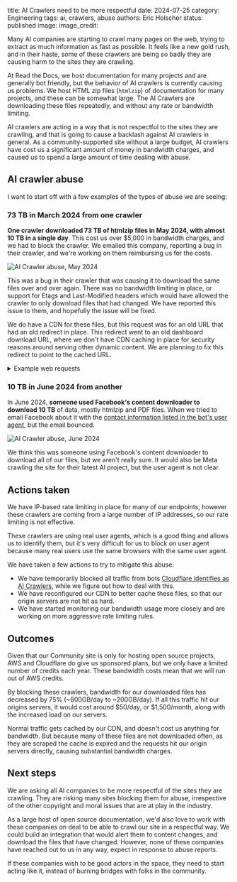 title: AI Crawlers need to be more respectful
date: 2024-07-25
category: Engineering
tags: ai, crawlers, abuse
authors: Eric Holscher
status: published
image:
image_credit:

Many AI companies are starting to crawl many pages on the web,
trying to extract as much information as fast as possible.
It feels like a new gold rush,
and in their haste,
some of these crawlers are being so badly they are causing harm to the sites they are crawling.

At Read the Docs,
we host documentation for many projects and are generally bot friendly,
but the behavior of AI crawlers is currently causing us problems.
We host HTML zip files (``htmlzip``) of documentation for many projects,
and these can be somewhat large.
The AI Crawlers are downloading these files repeatedly,
and without any rate or bandwidth limiting.

AI crawlers are acting in a way that is not respectful to the sites they are crawling,
and that is going to cause a backlash against AI crawlers in general.
As a community-supported site without a large budget,
AI crawlers have cost us a significant amount of money in bandwidth charges,
and caused us to spend a large amount of time dealing with abuse.

## AI crawler abuse

I want to start off with a few examples of the types of abuse we are seeing:

### 73 TB in March 2024 from one crawler

**One crawler downloaded 73 TB of htmlzip files in May 2024, with almost 10 TB in a single day**. This cost us over $5,000 in bandwidth charges, and we had to block the crawler. We emailed this company, reporting a bug in their crawler, and we're working on them reimbursing us for the costs.

![AI Crawler abuse, May 2024](/images/posts/bandwidth-may-2024.png)

This was a bug in their crawler that was causing it to download the same files over and over again.
There was no bandwidth limiting in place,
or support for Etags and Last-Modified headers which would have allowed the crawler to only download files that had changed.
We have reported this issue to them,
and hopefully the issue will be fixed.

We do have a CDN for these files,
but this request was for an old URL that had an old redirect in place.
This redirect went to an old dashboard download URL,
where we don't have CDN caching in place for security reasons around serving other dynamic content.
We are planning to fix this redirect to point to the cached URL.

<details>
<summary>Example web requests</summary>

<code>

    -> curl -IL "https://media.readthedocs.org/htmlzip/chainer/v1.24.0/_modules/chainer/testing/_modules/chainer/_modules/cupy/indexing/_modules/chainer/initializers/normal.html"
    HTTP/2 302
    date: Thu, 25 Jul 2024 16:24:18 GMT
    content-type: text/html
    content-length: 138
    location: https://buildmedia.readthedocs.org/media/htmlzip/chainer/v1.24.0/_modules/chainer/testing/_modules/chainer/_modules/cupy/indexing/_modules/chainer/initializers/normal.html
    x-backend: web-i-0af0e99066a6e05c0
    access-control-allow-origin: *
    x-served: Nginx
    cf-cache-status: DYNAMIC
    set-cookie: __cf_bm=el2_BxBK.IVRe0frkBCKVt4ZEEoNdu7qgNMmw6f_jnk-1721924658-1.0.1.1-5472IJ7kYN2nvJqesVHDhFEEN37XkJl4VlVdkRnm4qGuJ937zQ3jt20m7FUO0uEwM3KZib1T.Cum74f5JYw.CA; path=/; expires=Thu, 25-Jul-24 16:54:18 GMT; domain=.readthedocs.org; HttpOnly; Secure; SameSite=None
    set-cookie: _cfuvid=9fczwre8gaSAoQ.ZlxllMiRl4UYhu14Ylo4P2iCnXi0-1721924658187-0.0.1.1-604800000; path=/; domain=.readthedocs.org; HttpOnly; Secure; SameSite=None
    server: cloudflare
    cf-ray: 8a8d7fd81d060943-SEA

    HTTP/2 302
    date: Thu, 25 Jul 2024 16:24:18 GMT
    content-type: text/html
    content-length: 138
    location: https://readthedocs.org/projects/chainer/downloads/htmlzip/v1.24.0/
    x-backend: web-i-092bc168f09ac4a16
    cf-cache-status: HIT
    age: 537
    expires: Thu, 25 Jul 2024 20:24:18 GMT
    cache-control: public, max-age=14400
    set-cookie: __cf_bm=ixDGVanQai1fTO4Lcd_B6XcO1WvqzDOTNCek7E0ASfk-1721924658-1.0.1.1-Rf4yzlrlYxthDBPh6QZdnWQZWyY0LcA9bUyvCO4PT5V7tUauYKpuJaFO3z2x1dbEiVFOAdNrLfl8otSI9SafKA; path=/; expires=Thu, 25-Jul-24 16:54:18 GMT; domain=.readthedocs.org; HttpOnly; Secure; SameSite=None
    set-cookie: _cfuvid=zkcVPgO0M5MQp1TkcMb6e_UTjkYN98JwH5IVh_2X4wg-1721924658346-0.0.1.1-604800000; path=/; domain=.readthedocs.org; HttpOnly; Secure; SameSite=None
    server: cloudflare
    cf-ray: 8a8d7fda9837c87c-SEA

    HTTP/2 200
    date: Thu, 25 Jul 2024 16:24:18 GMT
    content-type: application/zip
    content-length: 5888860
    content-disposition: filename=docs-chainer-org-en-v1.24.0.zip
    x-amz-id-2: +DjI2tMbUou9XNK5+G53Gyhah4lhBwAgnRiqBh9vsR3KzqxajSTC4B+eIQBY+pi+ZR6McRQngSI=
    x-amz-request-id: Z502YT87WEMM3ZY9
    last-modified: Thu, 11 Feb 2021 09:12:59 GMT
    etag: "c8cb418f5a8ff2e376fc5f7b7564e445"
    x-amz-meta-mtime: 1495712654.422637991
    accept-ranges: bytes
    x-served: Nginx-Proxito-Sendfile
    x-backend: web-i-01ce033e08bb601ef
    referrer-policy: strict-origin-when-cross-origin
    x-frame-options: DENY
    x-content-type-options: nosniff
    content-security-policy: object-src 'none'; frame-ancestors 'none'
    cf-cache-status: DYNAMIC
    set-cookie: __cf_bm=qGTC_35C03_QI6rw.JyPZhFHpo2QxUy7DMMFJpjz2_U-1721924658-1.0.1.1-4iS9rZHPJmt_I5rQX4NuKr_pHQmCw0jvCzAIYX.CeUtGZh6hIZIjBWhlPoxEMjhsRcvbuTSpgSa9oltlvYDtEA; path=/; expires=Thu, 25-Jul-24 16:54:18 GMT; domain=.readthedocs.org; HttpOnly; Secure; SameSite=None
    set-cookie: _cfuvid=buQRaZWXJEn51CIpRsDW3E52DyDqEHd_sgY5PxOLfyE-1721924658779-0.0.1.1-604800000; path=/; domain=.readthedocs.org; HttpOnly; Secure; SameSite=None
    server: cloudflare
    cf-ray: 8a8d7fdbbf787565-SEA

</code>

As you can see, this file was last modified in 2021,
but it was downloaded hundreds of times.

</details>

### 10 TB in June 2024 from another

In June 2024, **someone used Facebook's content downloader to download 10 TB** of data, mostly htmlzip and PDF files. When we tried to email Facebook about it with the [contact information listed in the bot's user agent](http://www.facebook.com/externalhit_uatext.php), but the email bounced.

![AI Crawler abuse, June 2024](/images/posts/bandwidth-june-2024.png)

We think this was someone using Facebook's content downloader to download all of our files, but we aren't really sure.
It would also be Meta crawling the site for their latest AI project,
but the user agent is not clear.

## Actions taken

We have IP-based rate limiting in place for many of our endpoints,
however these crawlers are coming from a large number of IP addresses,
so our rate limiting is not effective.

These crawlers are using real user agents,
which is a good thing and allows us to identify them,
but it's very difficult for us to block on user agent because many real users use the same browsers with the same user agent.

We have taken a few actions to try to mitigate this abuse:

* We have temporarily blocked all traffic from bots [Cloudflare identifies as AI Crawlers](https://radar.cloudflare.com/traffic/verified-bots), while we figure out how to deal with this.
* We have reconfigured our CDN to better cache these files, so that our origin servers are not hit as hard.
* We have started monitoring our bandwidth usage more closely and are working on more aggressive rate limiting rules.

## Outcomes

Given that our Community site is only for hosting open source projects,
AWS and Cloudflare do give us sponsored plans,
but we only have a limited number of credits each year.
These bandwidth costs mean that we will run out of AWS credits.

By blocking these crawlers,
bandwidth for our downloaded files has decreased by 75% (~800GB/day to ~200GB/day).
If all this traffic hit our origins servers,
it would cost around $50/day, or $1,500/month,
along with the increased load on our servers.

Normal traffic gets cached by our CDN,
and doesn't cost us anything for bandwidth.
But because many of these files are not downloaded often,
as they are scraped the cache is expired and the requests hit our origin servers directly,
causing substantial bandwidth charges.

## Next steps

We are asking all AI companies to be more respectful of the sites they are crawling.
They are risking many sites blocking them for abuse,
irrespective of the other copyright and moral issues that are at play in the industry.

As a large host of open source documentation,
we'd also love to work with these companies on deal to be able to crawl our site in a respectful way.
We could build an integration that would alert them to content changes,
and download the files that have changed.
However, none of these companies have reached out to us in any way,
expect in response to abuse reports.

If these companies wish to be good actors in the space,
they need to start acting like it,
instead of burning bridges with folks in the community.
